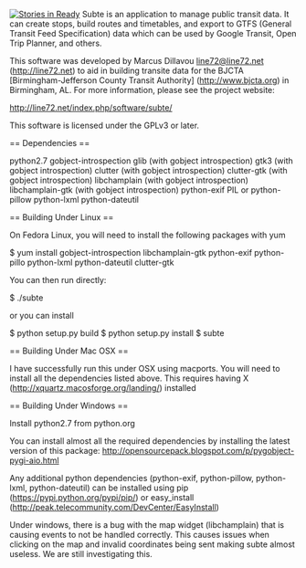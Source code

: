 [![Stories in Ready](https://badge.waffle.io/CodeforBirmingham/subte.png?label=ready&title=Ready)](https://waffle.io/CodeforBirmingham/subte)
Subte is an application to manage public transit data. It can create stops, build routes and timetables, and export to GTFS (General Transit Feed Specification) data which can be used by Google Transit, Open Trip Planner, and others.

This software was developed by Marcus Dillavou <line72@line72.net> (http://line72.net) to aid in building transite data for the BJCTA [Birmingham-Jefferson County Transit Authority] (http://www.bjcta.org) in Birmingham, AL. For more information, please see the project website:

http://line72.net/index.php/software/subte/

This software is licensed under the GPLv3 or later.

== Dependencies ==

python2.7
gobject-introspection
glib (with gobject introspection)
gtk3 (with gobject introspection)
clutter (with gobject introspection)
clutter-gtk (with gobject introspection)
libchamplain (with gobject introspection)
libchamplain-gtk (with gobject introspection)
python-exif
PIL or python-pillow
python-lxml
python-dateutil

== Building Under Linux ==

On Fedora Linux, you will need to install the following packages with yum

$ yum install gobject-introspection libchamplain-gtk python-exif python-pillo python-lxml python-dateutil clutter-gtk

You can then run directly:

$ ./subte

or you can install

$ python setup.py build
$ python setup.py install
$ subte

== Building Under Mac OSX ==

I have successfully run this under OSX using macports. You will need to install all the dependencies listed above. This requires having X (http://xquartz.macosforge.org/landing/) installed

== Building Under Windows ==

Install python2.7 from python.org

You can install almost all the required dependencies by installing the latest version of this package:
http://opensourcepack.blogspot.com/p/pygobject-pygi-aio.html

Any additional python dependencies (python-exif, python-pillow, python-lxml, python-dateutil) can be installed using pip (https://pypi.python.org/pypi/pip/) or easy_install (http://peak.telecommunity.com/DevCenter/EasyInstall)

Under windows, there is a bug with the map widget (libchamplain) that is causing events to not be handled correctly. This causes issues when clicking on the map and invalid coordinates being sent making subte almost useless. We are still investigating this.